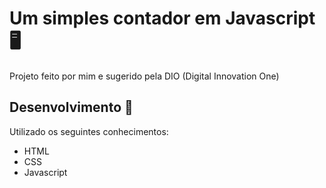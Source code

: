 # Um simples contador em Javascript  🖥 



Projeto feito por mim e sugerido pela DIO (Digital Innovation One)



## Desenvolvimento :rocket:

Utilizado os seguintes conhecimentos:

- HTML
- CSS
- Javascript